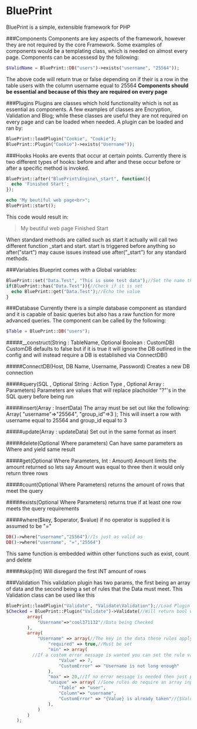 BluePrint
=========
BluePrint is a simple, extensible framework for PHP

###Components
Components are key aspects of the framework, however they are not required by the core Framework. Some examples of components would be a templating class, which is needed on almost every page. Components can be accessesd by the following:
```php
$ValidName = BluePrint::DB("users")->exists("username", "25564"));
```
The above code will return true or false depending on if their is a row in the table users with the column username equal to 25564
**Components should be essential and because of this they are required on every page**


###Plugins
Plugins are classes which hold functionality which is not as essential as components. A few examples of classes are Encryption, Validation and Blog; while these classes are useful they are not required on every page and can be loaded when needed. A plugin can be loaded and ran by:
```php
BluePrint::loadPlugin("Cookie", "Cookie");
BluePrint::Plugin("Cookie")->exists("Username"));
```

###Hooks
Hooks are events that occur at certain points. Currently there is two different types of hooks: before and after and these occur before or after a specific method is invoked.

```php
BluePrint::after("BluePrint\Engine\_start", function(){
  echo 'Finished Start';
});

echo "My beutiful web page<br>";
BluePrint::start();
```
This code would result in:
>My beutiful web page
>Finished Start

When standard methods are called such as start it actually will call two different function _start and start. start is triggered before anything so after("start") may cause issues instead use after("_start") for any standard methods.

###Variables
Blueprint comes with a Global variables:
```php
BluePrint::set("Data.Test", "This is some test data");//Set the name then value
if(BluePrint::has("Data.Test")){//Check if it is set
  echo BluePrint::get("Data.Test");//Echo the value
}
```

###Database
Currently there is a simple database component as standard and it is capable of basic queries but also has a raw function for more advanced queries. The component can be called by the following:
```php
$Table = BluePrint::DB("users");
```
#####__construct(String : TableName, Optional Boolean : CustomDB)
CustomDB defaults to false but if it is true it will ignore the DB outlined in the config and will instead require a DB is established via ConnectDB()



#####ConnectDB(Host, DB Name, Username, Password)
Creates a new DB connection



#####query(SQL , Optional String : Action Type  , Optional Array : Parameters)
Parameters are values that will replace placholder "?"'s in the SQL query before being run



#####insert(Array : InsertData)
The array must be set out like the following:
Array(
  "username"=>"25564",
  "group_id"=>3
);
This will insert a row with username equal to 25564 and group_id equal to 3



#####update(Array : updateData)
Set out in the same format as insert



#####delete(Optional Where parameters)
Can have same parameters as Where and yield same result



#####get(Optional Where Parameters, Int : Amount)
Amount limits the amount returned so lets say Amount was equal to three then it would only return three rows



#####count(Optional Where Parameters)
returns the amount of rows that meet the query



#####exists(Optional Where Parameters)
returns true if at least one row meets the query requirements



#####where($key, $operator, $value)
if no operator is supplied it is assumed to be "="
```php
DB()->where("username","25564")//Is just as valid as
DB()->where("username", "=","25564")
```
This same function is embedded within other functions such as exist, count and delete



#####skip(Int)
Will disregard the first INT amount of rows



###Validation
This validation plugin has two params, the first being an array of data and the second being a set of rules that the Data must meet. This Validation class can be used like this
```php
BluePrint::loadPlugin("Validate", "Validate\Validation");//Load Plugin
$Checked = BluePrint::Plugin("Validate")->Validate(//Will return bool whether or not all rules are met
		array(
			"Username"=>"cool371132"//Data being Checked
		),
		array(
			"Username" => array(//The key in the data these rules apply to
				"required" => true,//Must be set
				"min" => array( 
          //If a custom error message is wanted you can set the rule value to an array with two keys (Value being the actual rule value and CustomError being the custom error)
					"Value" => 7,
					"CustomError" => "Username is not long enough"
				),
				"max" => 20,//If no error message is needed then just pass the value not in array format
				"unique" => array( //Some rules do require an array input
					"Table" => "user",
					"Column"=> "username",
					"CustomError" => "{Value} is already taken"//{$Value} being replaced by the Data value (in this case "cool37132")
				),
			)
		)
	);
```
